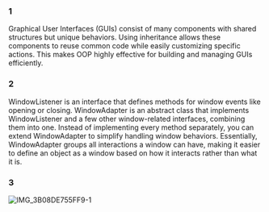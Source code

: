 ### 1
Graphical User Interfaces (GUIs) consist of many components with shared structures but unique behaviors. Using inheritance allows these components to reuse common code while easily customizing specific actions. This makes OOP highly effective for building and managing GUIs efficiently.

### 2
WindowListener is an interface that defines methods for window events like opening or closing. WindowAdapter is an abstract class that implements WindowListener and a few other window-related interfaces, combining them into one. Instead of implementing every method separately, you can extend WindowAdapter to simplify handling window behaviors. Essentially, WindowAdapter groups all interactions a window can have, making it easier to define an object as a window based on how it interacts rather than what it is.

### 3
![IMG_3B08DE755FF9-1](https://github.com/user-attachments/assets/74aee960-2390-4101-832a-056d9a752e8e)
